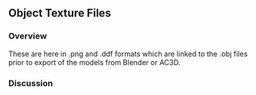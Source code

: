 ## Object Texture Files



### Overview

These are here in .png and .ddf formats which are linked to the .obj files prior to export of the models from Blender or AC3D.

### Discussion 

